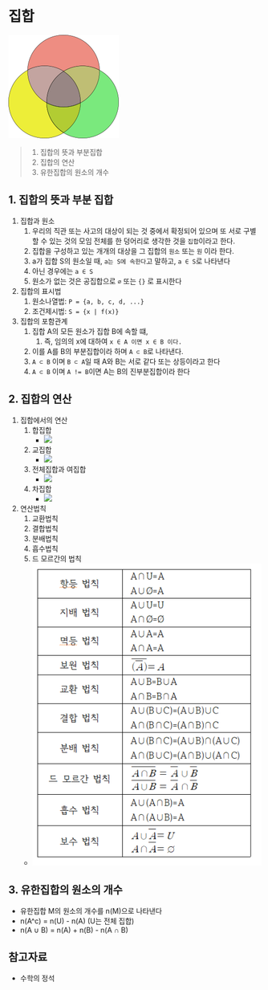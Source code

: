 # 집합

![](./oiler.png)

> 1. 집합의 뜻과 부분집합
> 2. 집합의 연산
> 3. 유한집합의 원소의 개수

## 1. 집합의 뜻과 부분 집합

1. 집합과 원소
   1. 우리의 직관 또는 사고의 대상이 되는 것 중에서 확정되어 있으며 또 서로 구별할 수 있는 것의 모임 전체를 한 덩어리로 생각한 것을 `집합`이라고 한다.
   2. 집합을 구성하고 있는 개개의 대상을 그 집합의 `원소` 또는 `원` 이라 한다.
   3. a가 집합 S의 원소일 때, `a는 S에 속한다`고 말하고, `a ∈ S`로 나타낸다
   4. 아닌 경우에는 `a ∈ S`
   5. 원소가 없는 것은 공집합으로 `∅` 또는 `{}` 로 표시한다
2. 집합의 표시법
   1. 원소나열법: `P = {a, b, c, d, ...}`
   2. 조건제시법: `S = {x | f(x)}`
3. 집합의 포함관계
   1. 집합 A의 모든 원소가 집합 B에 속할 떄,
      1. 즉, 임의의 x에 대하여 `x ∈ A 이면 x ∈ B 이다.`
   2. 이를 A를 B의 부분집합이라 하며 `A ⊂ B`로 나타낸다.
   3. `A ⊂ B` 이며 `B ⊂ A`일 때 A와 B는 서로 같다 또는 상등이라고 한다
   4. `A ⊂ B` 이며 `A != B`이면 A는 B의 진부분집합이라 한다

## 2. 집합의 연산

1. 집합에서의 연산
   1. 합집합
      - ![](https://upload.wikimedia.org/wikipedia/commons/thumb/3/32/SetUnion.svg/250px-SetUnion.svg.png)
   2. 교집합
      - ![](https://upload.wikimedia.org/wikipedia/commons/thumb/c/cb/SetIntersection.svg/220px-SetIntersection.svg.png)
   3. 전체집합과 여집합
      - ![](https://upload.wikimedia.org/wikipedia/commons/thumb/b/b9/SetComplement.svg/200px-SetComplement.svg.png)
   4. 차집합
      - ![](https://upload.wikimedia.org/wikipedia/commons/thumb/6/6c/SetDifferenceB.svg/200px-SetDifferenceB.svg.png)
2. 연산법칙
   1. 교환법칙
   2. 결합법칙
   3. 분배법칙
   4. 흡수법칙
   5. 드 모르간의 법칙
   - ![](./set_rule.png)

## 3. 유한집합의 원소의 개수

- 유한집합 M의 원소의 개수를 n(M)으로 나타낸다
- n(A^c) = n(U) - n(A) (U는 전체 집합)
- n(A ∪ B) = n(A) + n(B) - n(A ∩ B)

## 참고자료

- 수학의 정석
